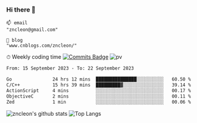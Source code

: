 ### Hi there 👋
```
📫 email
"zncleon@gmail.com"

🌱 blog
"www.cnblogs.com/zncleon/"
```

⏱ Weekly coding time
[![Commits Badge](https://badges.pufler.dev/commits/weekly/zncleon)](https://badges.pufler.dev)
![pv](https://pageview.vercel.app/?github_user=zncleon)

<!--START_SECTION:waka-->

```txt
From: 15 September 2023 - To: 22 September 2023

Go               24 hrs 12 mins  ███████████████░░░░░░░░░░   60.50 %
C/C++            15 hrs 39 mins  █████████▓░░░░░░░░░░░░░░░   39.14 %
ActionScript     4 mins          ░░░░░░░░░░░░░░░░░░░░░░░░░   00.17 %
ObjectiveC       2 mins          ░░░░░░░░░░░░░░░░░░░░░░░░░   00.11 %
Zed              1 min           ░░░░░░░░░░░░░░░░░░░░░░░░░   00.06 %
```

<!--END_SECTION:waka-->

![zncleon's github stats](https://github-readme-stats-psi-two-44.vercel.app/api?username=zncleon&show_icons=true&line_height=24&count_private=true&theme=vue)
![Top Langs](https://github-readme-stats-psi-two-44.vercel.app/api/top-langs/?username=zncleon&layout=compact&langs_count=8&theme=vue)
